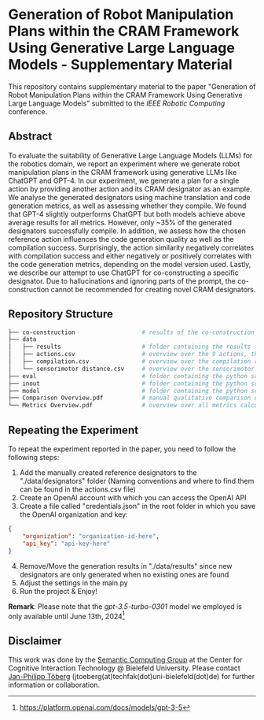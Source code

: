 # Generation of Robot Manipulation Plans within the CRAM Framework Using Generative Large Language Models - Supplementary Material

This repository contains supplementary material to the paper "Generation of Robot Manipulation Plans within the CRAM Framework Using Generative Large Language Models" submitted to the *IEEE Robotic Computing* conference.

## Abstract

To evaluate the suitability of Generative Large Language Models (LLMs) for the robotics domain, we report an experiment where we generate robot manipulation plans in the CRAM framework using generative LLMs like ChatGPT and GPT-4.
In our experiment, we generate a plan for a single action by providing another action and its CRAM designator as an example.
We analyse the generated designators using machine translation and code generation metrics, as well as assessing whether they compile.
We found that GPT-4 slightly outperforms ChatGPT but both models achieve above average results for all metrics. However, only ~35% of the generated designators successfully compile.
In addition, we assess how the chosen reference action influences the code generation quality as well as the compilation success.
Surprisingly, the action similarity negatively correlates with compilation success and either negatively or positively correlates with the code generation metrics, depending on the model version used. 
Lastly, we describe our attempt to use ChatGPT for co-constructing a specific designator.
Due to hallucinations and ignoring parts of the prompt, the co-construction cannot be recommended for creating novel CRAM designators.

## Repository Structure
```bash
├── co-construction                   # results of the co-construction attempt where each file represents a single exchange with ChatGPT
├── data
│   ├── results                       # folder containing the results for each run for all 3 LLMs 
│   ├── actions.csv                   # overview over the 9 actions, their designators and their source location
│   ├── compilation.csv               # overview over the compilation results
│   └── sensorimotor distance.csv     # overview over the sensorimotor distance calculated between all 72 action combinations
├── eval                              # folder containing the python scripts necessary for calculating the metrics and the correlation
├── inout                             # folder containing the python scripts necessary for accessing (data) files
├── model                             # folder containing the python scripts covering the internal data representation
├── Comparison Overview.pdf           # manual qualitative comparison of generated designators to their manually created gold standard
└── Metrics Overview.pdf              # overview over all metrics calculated for all 72 action combinations for all 3 models
```

## Repeating the Experiment
To repeat the experiment reported in the paper, you need to follow the following steps:
1) Add the manually created reference designators to the "./data/designators" folder (Naming conventions and where to find them can be found in the actions.csv file)
2) Create an OpenAI account with which you can access the OpenAI API
3) Create a file called "credentials.json" in the root folder in which you save the OpenAI organization and key:
```json
{
    "organization": "organization-id-here",
    "api_key": "api-key-here"
}
```
4) Remove/Move the generation results in "./data/results" since new designators are only generated when no existing ones are found
5) Adjust the settings in the main.py
6) Run the project & Enjoy!

**Remark**: Please note that the *gpt-3.5-turbo-0301* model we employed is only available until June 13th, 2024[^1]

## Disclaimer

This work was done by the [Semantic Computing Group](https://www.uni-bielefeld.de/fakultaeten/technische-fakultaet/arbeitsgruppen/semantic-computing/) at the Center for Cognitive Interaction Technology @ Bielefeld University.
Please contact <a href="https://www.uni-bielefeld.de/fakultaeten/technische-fakultaet/arbeitsgruppen/semantic-computing/team/jan-philipp-toeberg/">Jan-Philipp Töberg</a> (jtoeberg(at)techfak(dot)uni-bielefeld(dot)de) for further information or collaboration.


[^1]: https://platform.openai.com/docs/models/gpt-3-5
